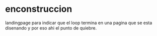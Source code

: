 # enconstruccion
landingpage para indicar que el loop termina en una pagina que se esta disenando y por eso ahi el punto de quiebre.
